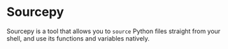 Sourcepy
==============

Sourcepy is a tool that allows you to `source` Python files straight from your shell, and
use its functions and variables natively.
